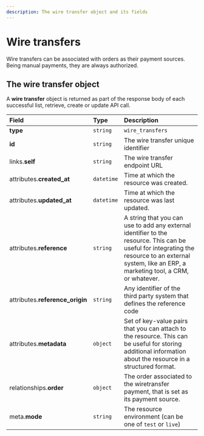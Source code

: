 ```yaml
---
description: The wire transfer object and its fields
---
```


# Wire transfers

Wire transfers can be associated with orders as their payment sources. Being manual payments, they are always authorized.

## The wire transfer object

A **wire transfer** object is returned as part of the response body of each successful list, retrieve, create or update API call.

| Field | Type | Description |
| :--- | :--- | :--- |
| **type** | `string` | `wire_transfers` |
| **id** | `string` | The wire transfer unique identifier |
| links.**self** | `string` | The wire transfer endpoint URL |
| attributes.**created\_at** | `datetime` | Time at which the resource was created. |
| attributes.**updated\_at** | `datetime` | Time at which the resource was last updated. |
| attributes.**reference** | `string` | A string that you can use to add any external identifier to the resource. This can be useful for integrating the resource to an external system, like an ERP, a marketing tool, a CRM, or whatever. |
| attributes.**reference\_origin** | `string` | Any identifier of the third party system that defines the reference code |
| attributes.**metadata** | `object` | Set of key-value pairs that you can attach to the resource. This can be useful for storing additional information about the resource in a structured format. |
| relationships.**order** | `object` | The order associated to the wiretransfer payment, that is set as its payment source. |
| meta.**mode** | `string` | The resource environment \(can be one of `test` or `live`\) |

